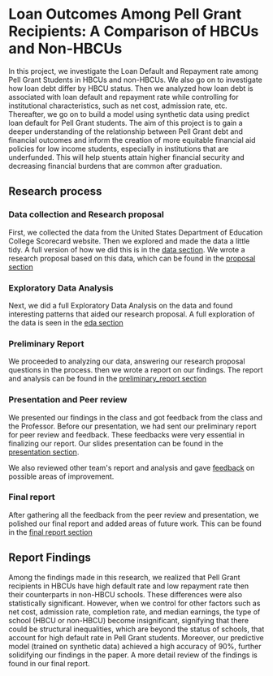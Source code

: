 # Loan Outcomes Among Pell Grant Recipients: A Comparison of HBCUs and Non-HBCUs
In this project, we investigate the Loan Default and Repayment rate among Pell
Grant Students in HBCUs and non-HBCUs. We also go on to investigate how loan debt
differ by HBCU status. Then we analyzed how loan debt is associated with loan default
and repayment rate while controlling for institutional characteristics, such as 
net cost, admission rate, etc. Thereafter, we go on to build a model using synthetic
data using predict loan default for Pell Grant students. The aim of this project 
is to gain a deeper understanding of the relationship between Pell Grant debt and
financial outcomes and inform the creation of more equitable financial aid policies
for low income students, especially in institutions that are underfunded. This 
will help stuents attain higher financial security and decreasing financial burdens
that are common after graduation. 

## Research process

### Data collection and Research proposal
First, we collected the data from the United States Department of Education College
Scorecard website. Then we explored and made the data a little tidy. A full version
of how we did this is in the [data section](./data/README.md). We wrote a research
proposal based on this data, which can be found in the [proposal section](./proposal/proposal_revision.pdf)

### Exploratory Data Analysis
Next, we did a full Exploratory Data Analysis on the data and found interesting 
patterns that aided our research proposal. A full exploration of the data is seen 
in the [eda section](./eda/full_college_scorecard_eda.ipynb)

### Preliminary Report
We proceeded to analyzing our data, answering our research proposal questions in 
the process. then we wrote a report on our findings. The report and analysis can
be found in the [preliminary_report section](./preliminary_report/)

### Presentation and Peer review
We presented our findings in the class and got feedback from the class and the 
Professor. Before our presentation, we had sent our preliminary report for peer
review and feedback. These feedbacks were very essential in finalizing our report.
Our slides presentation can be found in the [presentation section](./presentation/presentation_slides.pdf). 

We also reviewed other team's report and analysis and gave [feedback](./peer_review/peer_review.pdf)
on possible areas of improvement. 

### Final report
After gathering all the feedback from the peer review and presentation, we polished
our final report and added areas of future work. This can be found in the [final report section](./final_report/)

## Report Findings
Among the findings made in this research, we realized that Pell Grant recipients 
in HBCUs have high default rate and low repayment rate then their counterparts 
in non-HBCU schools. These differences were also statistically significant. However,
when we control for other factors such as net cost, admission rate, completion rate,
and median earnings, the type of school (HBCU or non-HBCU) become insignificant,
signifying that there could be structural inequalities, which are beyond the status
of schools, that account for high default rate in Pell Grant students. Moreover, 
our predictive model (trained on synthetic data) achieved a high accuracy of 90%,
further solidifying our findings in the paper. A more detail review of the findings
is found in our final report.